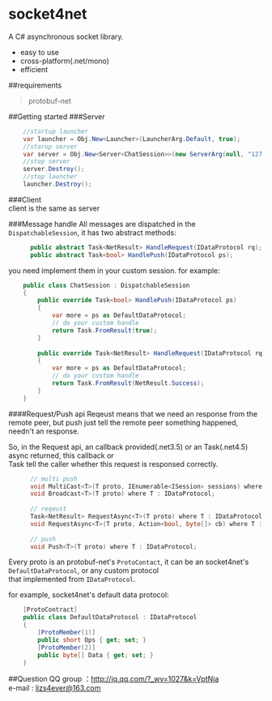 socket4net
======================
A C# asynchronous socket library.

* easy to use
* cross-platform(.net/mono)
* efficient

##requirements
> protobuf-net

##Getting started
###Server<br>
```C#
    //startup launcher
    var launcher = Obj.New<Launcher>(LauncherArg.Default, true);
    //starup server
    var server = Obj.New<Server<ChatSession>>(new ServerArg(null, "127.0.0.1", 9527), true);
    //stop server
    server.Destroy();
    //stop launcher
    launcher.Destroy();
```
###Client<br>
client is the same as server
    
###Message handle
All messages are dispatched in the `DispatchableSession`, it has two abstract methods:
```C#
      public abstract Task<NetResult> HandleRequest(IDataProtocol rq);
      public abstract Task<bool> HandlePush(IDataProtocol ps);
```
you need implement them in your custom session.
for example:
```C#
    public class ChatSession : DispatchableSession
    {
        public override Task<bool> HandlePush(IDataProtocol ps)
        {
            var more = ps as DefaultDataProtocol;
            // do your custom handle
            return Task.FromResult(true);
        }
    
        public override Task<NetResult> HandleRequest(IDataProtocol rq)
        {
            var more = ps as DefaultDataProtocol;
            // do your custom handle
            return Task.FromResult(NetResult.Success);
        }
    }
```

####Request/Push api
Reqeust means that we need an response from the remote peer, but push just tell the remote peer something happened,<br>
needn't an response.<br>

So, in the Request api, an callback provided(.net3.5) or an Task<NetResult>(.net4.5) async returned, this callback or<br>
Task<NetResult> tell the caller whether this request is responsed correctly.
```C#
      // multi push
      void MultiCast<T>(T proto, IEnumerable<ISession> sessions) where T : IDataProtocol;
      void Broadcast<T>(T proto) where T : IDataProtocol;
      
      // reqeust
      Task<NetResult> RequestAsync<T>(T proto) where T : IDataProtocol;
      void RequestAsync<T>(T proto, Action<bool, byte[]> cb) where T : IDataProtocol;
      
      // push
      void Push<T>(T proto) where T : IDataProtocol;
```
Every proto is an protobuf-net's `ProtoContact`, it can be an socket4net's `DefaultDataProtocol`, or any custom protocol<br> that implemented from `IDataProtocol`.
    
for example, socket4net's default data protocol:
```C#
    [ProtoContract]
    public class DefaultDataProtocol : IDataProtocol
    {
        [ProtoMember(1)]
        public short Ops { get; set; }
        [ProtoMember(2)]
        public byte[] Data { get; set; }
    }
```

##Question
QQ group ：http://jq.qq.com/?_wv=1027&k=VptNja
<br>e-mail : lizs4ever@163.com
